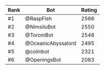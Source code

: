 Rank|Bot|Rating
---|---|---
#1|@RaspFish|2566
#2|@NimsiluBot|2550
#3|@ToromBot|2548
#4|@OceanicAbyssalord|2495
#5|@colinbot|2321
#6|@OpeningsBot|2083
